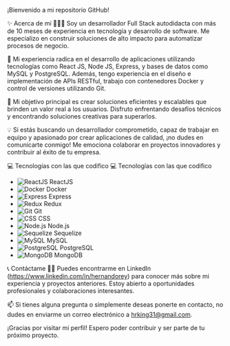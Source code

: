 ¡Bienvenido a mi repositorio GitHub! 

✨ Acerca de mí
👨🏻‍💻 Soy un desarrollador Full Stack autodidacta con más de 10 meses de experiencia en tecnología y desarrollo de software. Me especializo en construir soluciones de alto impacto para automatizar procesos de negocio.

💼 Mi experiencia radica en el desarrollo de aplicaciones utilizando tecnologías como React JS, Node JS, Express, y bases de datos como MySQL y PostgreSQL. Además, tengo experiencia en el diseño e implementación de APIs RESTful, trabajo con contenedores Docker y control de versiones utilizando Git.

🚀 Mi objetivo principal es crear soluciones eficientes y escalables que brinden un valor real a los usuarios. Disfruto enfrentando desafíos técnicos y encontrando soluciones creativas para superarlos.

💡 Si estás buscando un desarrollador comprometido, capaz de trabajar en equipo y apasionado por crear aplicaciones de calidad, ¡no dudes en comunicarte conmigo! Me emociona colaborar en proyectos innovadores y contribuir al éxito de tu empresa.

💻 Tecnologías con las que codifico
💻 Tecnologías con las que codifico
- ![ReactJS](https://img.icons8.com/color/48/000000/react-native.png) ReactJS
- ![Docker](https://img.icons8.com/color/48/000000/docker.png) Docker
- ![Express](https://img.icons8.com/color/48/000000/express.png) Express
- ![Redux](https://img.icons8.com/color/48/000000/redux.png) Redux
- ![Git](https://img.icons8.com/color/48/000000/git.png) Git
- ![CSS](https://img.icons8.com/color/48/000000/css3.png) CSS
- ![Node.js](https://img.icons8.com/color/48/000000/nodejs.png) Node.js
- ![Sequelize](https://img.icons8.com/color/48/000000/sequelize.png) Sequelize
- ![MySQL](https://img.icons8.com/color/48/000000/mysql.png) MySQL
- ![PostgreSQL](https://img.icons8.com/color/48/000000/postgresql.png) PostgreSQL
- ![MongoDB](https://img.icons8.com/color/48/000000/mongodb.png) MongoDB


📞 Contáctame
🚀🔗 Puedes encontrarme en LinkedIn (https://www.linkedin.com/in/hernandorey) para conocer más sobre mi experiencia y proyectos anteriores. Estoy abierto a oportunidades profesionales y colaboraciones interesantes.

📫 Si tienes alguna pregunta o simplemente deseas ponerte en contacto, no dudes en enviarme un correo electrónico a hrking31@gmail.com.

¡Gracias por visitar mi perfil! Espero poder contribuir y ser parte de tu próximo proyecto. 
